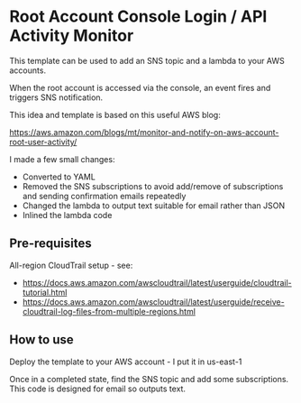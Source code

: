# Root Account Console Login / API Activity Monitor

This template can be used to add an SNS topic and a lambda to your AWS accounts.

When the root account is accessed via the console, an event fires and triggers SNS
notification. 

This idea and template is based on this useful AWS blog:

https://aws.amazon.com/blogs/mt/monitor-and-notify-on-aws-account-root-user-activity/

I made a few small changes:

* Converted to YAML
* Removed the SNS subscriptions to avoid add/remove of subscriptions and sending confirmation emails repeatedly
* Changed the lambda to output text suitable for email rather than JSON
* Inlined the lambda code

## Pre-requisites
All-region CloudTrail setup - see: 

* https://docs.aws.amazon.com/awscloudtrail/latest/userguide/cloudtrail-tutorial.html
* https://docs.aws.amazon.com/awscloudtrail/latest/userguide/receive-cloudtrail-log-files-from-multiple-regions.html

## How to use
Deploy the template to your AWS account - I put it in us-east-1

Once in a completed state, find the SNS topic and add some subscriptions. This code is designed for email so outputs text.